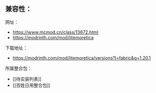 兼容性：
- 

网址：
- https://www.mcmod.cn/class/13672.html
- https://modrinth.com/mod/litemoretica

下载地址：
- https://modrinth.com/mod/litemoretica/versions?l=fabric&g=1.20.1

所属整合包：
- [[待实装列表]]
- [[百姓日用整合包]]